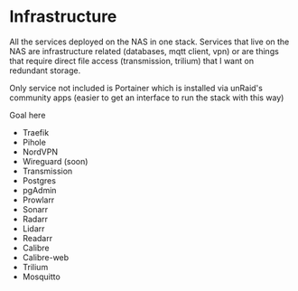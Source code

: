 # Infrastructure

All the services deployed on the NAS in one stack. Services that live on the NAS are infrastructure related (databases, mqtt client, vpn) or are things that require direct file access (transmission, trilium) that I want on redundant storage.

Only service not included is Portainer which is installed via unRaid's community apps (easier to get an interface to run the stack with this way)

Goal here

- Traefik
- Pihole
- NordVPN
- Wireguard (soon)
- Transmission
- Postgres
- pgAdmin
- Prowlarr
- Sonarr
- Radarr
- Lidarr
- Readarr
- Calibre
- Calibre-web
- Trilium
- Mosquitto
